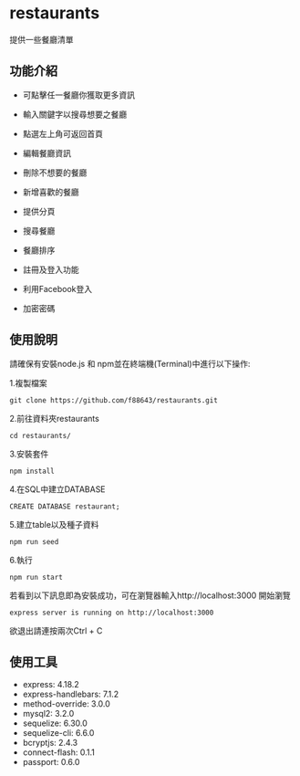 # restaurants

提供一些餐廳清單

## 功能介紹

- 可點擊任一餐廳你獲取更多資訊
* 輸入關鍵字以搜尋想要之餐廳
+ 點選左上角可返回首頁
- 編輯餐廳資訊
* 刪除不想要的餐廳
+ 新增喜歡的餐廳
- 提供分頁
* 搜尋餐廳
+ 餐廳排序
- 註冊及登入功能
* 利用Facebook登入
+ 加密密碼

## 使用說明

請確保有安裝node.js 和 npm並在終端機(Terminal)中進行以下操作:

1.複製檔案
```
git clone https://github.com/f88643/restaurants.git

```
2.前往資料夾restaurants
```
cd restaurants/
```
3.安裝套件
```
npm install
```
4.在SQL中建立DATABASE

```
CREATE DATABASE restaurant;
```
5.建立table以及種子資料

```
npm run seed
```
6.執行
```
npm run start
```
若看到以下訊息即為安裝成功，可在瀏覽器輸入http://localhost:3000 開始瀏覽
```
express server is running on http://localhost:3000
```

欲退出請連按兩次Ctrl + C
## 使用工具
- express: 4.18.2
- express-handlebars: 7.1.2
- method-override: 3.0.0
- mysql2: 3.2.0
- sequelize: 6.30.0
- sequelize-cli: 6.6.0
- bcryptjs: 2.4.3
- connect-flash: 0.1.1
- passport: 0.6.0
